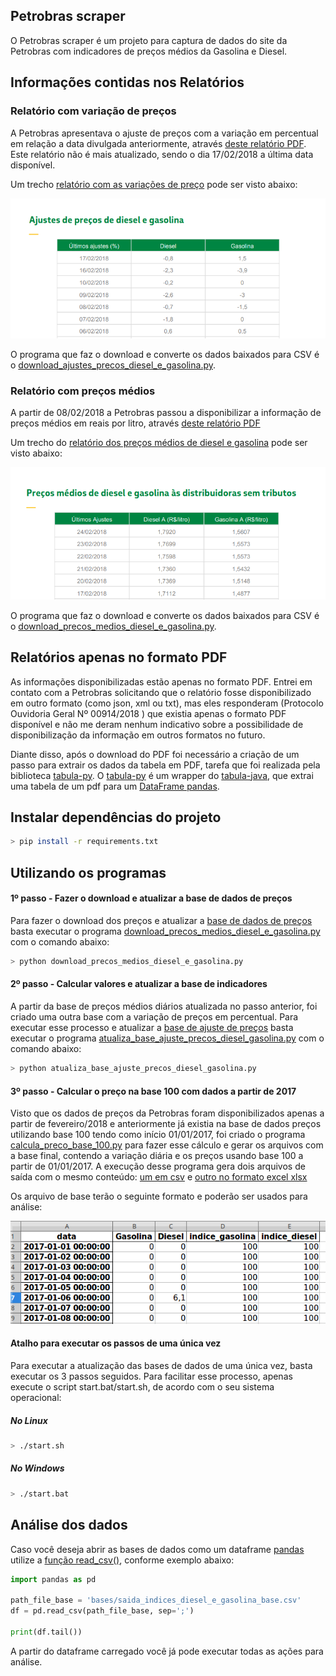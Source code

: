 Petrobras scraper
-----------------

O Petrobras scraper é um projeto para captura de dados do site da Petrobras com indicadores de preços médios da Gasolina e Diesel.

## Informações contidas nos Relatórios

### Relatório com variação de preços

A Petrobras apresentava o ajuste de preços com a variação em percentual em relação a data divulgada anteriormente, através [deste relatório PDF](http://www.petrobras.com.br/lumis/api/rest/pricegraph/report). Este relatório não é mais atualizado, sendo o dia 17/02/2018 a última data disponível.

Um trecho [relatório com as variações de preço](http://www.petrobras.com.br/lumis/api/rest/pricegraph/report) pode ser visto abaixo:

![relatorio_ajuste_precos_example.png](https://raw.githubusercontent.com/royopa/petrobras-scraper/master/images/relatorio_ajuste_precos_example.png)

O programa que faz o download e converte os dados baixados para CSV é o [download_ajustes_precos_diesel_e_gasolina.py](https://github.com/royopa/petrobras-scraper/blob/master/download_ajustes_precos_diesel_e_gasolina.py).

### Relatório com preços médios

A partir de 08/02/2018 a Petrobras passou a disponibilizar a informação de preços médios em reais por litro, através [deste relatório PDF](http://www.petrobras.com.br/lumis/api/rest/pricegraphnovo/report?n=4)

Um trecho do [relatório dos preços médios de diesel e gasolina](http://www.petrobras.com.br/lumis/api/rest/pricegraph/report) pode ser visto abaixo:

![relatorio_preco_medio_example.png](https://raw.githubusercontent.com/royopa/petrobras-scraper/master/images/relatorio_preco_medio_example.png)

O programa que faz o download e converte os dados baixados para CSV é o [download_precos_medios_diesel_e_gasolina.py](https://github.com/royopa/petrobras-scraper/blob/master/download_precos_medios_diesel_e_gasolina.py).

## Relatórios apenas no formato PDF

As informações disponibilizadas estão apenas no formato PDF. Entrei em contato com a Petrobras solicitando que o relatório fosse disponibilizado em outro formato (como json, xml ou txt), mas eles responderam (Protocolo Ouvidoria Geral Nº 00914/2018
) que existia apenas o formato PDF disponível e não me deram nenhum indicativo sobre a possibilidade de disponibilização da informação em outros formatos no futuro.

Diante disso, após o download do PDF foi necessário a criação de um passo para extrair os dados da tabela em PDF, tarefa que foi realizada pela biblioteca [tabula-py](https://github.com/chezou/tabula-py). O [tabula-py]((https://github.com/chezou/tabula-py)) é um wrapper do [tabula-java](https://github.com/tabulapdf/tabula-java), que extrai uma tabela de um pdf para um [DataFrame pandas](https://www.datacamp.com/community/tutorials/pandas-tutorial-dataframe-python).

## Instalar dependências do projeto

```sh
> pip install -r requirements.txt
```

## Utilizando os programas

#### 1º passo - Fazer o download e atualizar a base de dados de preços

Para fazer o download dos preços e atualizar a [base de dados de preços](https://github.com/royopa/petrobras-scraper/blob/master/bases/precos_medios_diesel_e_gasolina_base.csv) basta executar o programa [download_precos_medios_diesel_e_gasolina.py](https://github.com/royopa/petrobras-scraper/blob/master/download_precos_medios_diesel_e_gasolina.py) com o comando abaixo:

```sh
> python download_precos_medios_diesel_e_gasolina.py
```

#### 2º passo - Calcular valores e atualizar a base de indicadores

A partir da base de preços médios diários atualizada no passo anterior, foi criado uma outra base com a variação de preços em percentual. Para executar esse processo e atualizar a [base de ajuste de preços](https://github.com/royopa/petrobras-scraper/blob/master/bases/indices_diesel_e_gasolina_base.csv) basta executar o programa [atualiza_base_ajuste_precos_diesel_gasolina.py](https://github.com/royopa/petrobras-scraper/blob/master/atualiza_base_ajuste_precos_diesel_gasolina.py) com o comando abaixo:

```sh
> python atualiza_base_ajuste_precos_diesel_gasolina.py
```

#### 3º passo - Calcular o preço na base 100 com dados a partir de 2017

Visto que os dados de preços da Petrobras foram disponibilizados apenas a partir de fevereiro/2018 e anteriormente já existia na base de dados preços utilizando base 100 tendo como início 01/01/2017, foi criado o programa [calcula_preco_base_100.py](https://github.com/royopa/petrobras-scraper/blob/master/calcula_preco_base_100.py) para fazer esse cálculo e gerar os arquivos com a base final, contendo a variação diária e os preços usando base 100 a partir de 01/01/2017. A execução desse programa gera dois arquivos de saída com o mesmo conteúdo: [um em csv](https://github.com/royopa/petrobras-scraper/blob/master/bases/saida_indices_diesel_e_gasolina_base.csv) e [outro no formato excel xlsx](https://github.com/royopa/petrobras-scraper/blob/master/bases/saida_xlsx_indices_diesel_e_gasolina_base.csv.xlsx)

Os arquivo de base terão o seguinte formato e poderão ser usados para análise:

![base_final.png](https://raw.githubusercontent.com/royopa/petrobras-scraper/master/images/base_final.png)


#### Atalho para executar os passos de uma única vez

Para executar a atualização das bases de dados de uma única vez, basta executar os 3 passos seguidos. Para facilitar esse processo, apenas execute o script start.bat/start.sh, de acordo com o seu sistema operacional:

##### No Linux
```sh
> ./start.sh
```

##### No Windows
```sh
> ./start.bat
```

## Análise dos dados

Caso você deseja abrir as bases de dados como um dataframe [pandas](https://pandas.pydata.org/) utilize a [função read_csv()](https://pandas.pydata.org/pandas-docs/stable/generated/pandas.read_csv.html), conforme exemplo abaixo:

```python
import pandas as pd

path_file_base = 'bases/saida_indices_diesel_e_gasolina_base.csv'
df = pd.read_csv(path_file_base, sep=';')

print(df.tail())

```

A partir do dataframe carregado você já pode executar todas as ações para análise.